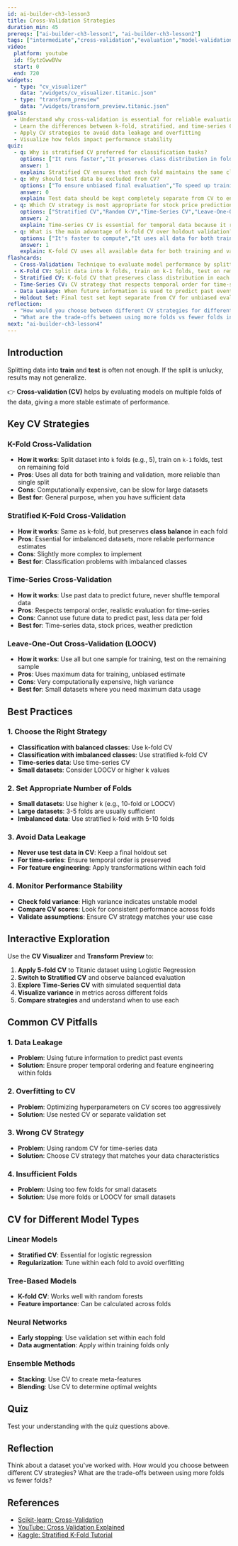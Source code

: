 ```yaml
---
id: ai-builder-ch3-lesson3
title: Cross-Validation Strategies
duration_min: 45
prereqs: ["ai-builder-ch3-lesson1", "ai-builder-ch3-lesson2"]
tags: ["intermediate","cross-validation","evaluation","model-validation"]
video:
  platform: youtube
  id: fSytzGwwBVw
  start: 0
  end: 720
widgets:
  - type: "cv_visualizer"
    data: "/widgets/cv_visualizer.titanic.json"
  - type: "transform_preview"
    data: "/widgets/transform_preview.titanic.json"
goals:
  - Understand why cross-validation is essential for reliable evaluation
  - Learn the differences between k-fold, stratified, and time-series CV
  - Apply CV strategies to avoid data leakage and overfitting
  - Visualize how folds impact performance stability
quiz:
  - q: Why is stratified CV preferred for classification tasks?
    options: ["It runs faster","It preserves class distribution in folds","It uses fewer folds","It requires less memory"]
    answer: 1
    explain: Stratified CV ensures that each fold maintains the same class distribution as the original dataset, which is crucial for reliable evaluation on imbalanced datasets.
  - q: Why should test data be excluded from CV?
    options: ["To ensure unbiased final evaluation","To speed up training","To increase variance in folds","To reduce memory usage"]
    answer: 0
    explain: Test data should be kept completely separate from CV to ensure an unbiased final evaluation. Using test data in CV would lead to overly optimistic performance estimates.
  - q: Which CV strategy is most appropriate for stock price prediction?
    options: ["Stratified CV","Random CV","Time-Series CV","Leave-One-Out CV"]
    answer: 2
    explain: Time-series CV is essential for temporal data because it respects the chronological order and uses past data to predict future values, which is the natural way to evaluate time-series models.
  - q: What is the main advantage of k-fold CV over holdout validation?
    options: ["It's faster to compute","It uses all data for both training and validation","It requires less memory","It's easier to implement"]
    answer: 1
    explain: K-fold CV uses all available data for both training and validation by rotating through different folds, providing more reliable performance estimates than a single train-test split.
flashcards:
  - Cross-Validation: Technique to evaluate model performance by splitting data into multiple folds
  - K-Fold CV: Split data into k folds, train on k-1 folds, test on remaining fold
  - Stratified CV: K-fold CV that preserves class distribution in each fold
  - Time-Series CV: CV strategy that respects temporal order for time-series data
  - Data Leakage: When future information is used to predict past events
  - Holdout Set: Final test set kept separate from CV for unbiased evaluation
reflection:
  - "How would you choose between different CV strategies for different types of data?"
  - "What are the trade-offs between using more folds vs fewer folds in CV?"
next: "ai-builder-ch3-lesson4"
---
```


## Introduction
Splitting data into **train** and **test** is often not enough. If the split is unlucky, results may not generalize.

👉 **Cross-validation (CV)** helps by evaluating models on multiple folds of the data, giving a more stable estimate of performance.

## Key CV Strategies

### K-Fold Cross-Validation
- **How it works**: Split dataset into `k` folds (e.g., 5), train on `k-1` folds, test on remaining fold
- **Pros**: Uses all data for both training and validation, more reliable than single split
- **Cons**: Computationally expensive, can be slow for large datasets
- **Best for**: General purpose, when you have sufficient data

### Stratified K-Fold Cross-Validation
- **How it works**: Same as k-fold, but preserves **class balance** in each fold
- **Pros**: Essential for imbalanced datasets, more reliable performance estimates
- **Cons**: Slightly more complex to implement
- **Best for**: Classification problems with imbalanced classes

### Time-Series Cross-Validation
- **How it works**: Use past data to predict future, never shuffle temporal data
- **Pros**: Respects temporal order, realistic evaluation for time-series
- **Cons**: Cannot use future data to predict past, less data per fold
- **Best for**: Time-series data, stock prices, weather prediction

### Leave-One-Out Cross-Validation (LOOCV)
- **How it works**: Use all but one sample for training, test on the remaining sample
- **Pros**: Uses maximum data for training, unbiased estimate
- **Cons**: Very computationally expensive, high variance
- **Best for**: Small datasets where you need maximum data usage

## Best Practices

### 1. Choose the Right Strategy
- **Classification with balanced classes**: Use k-fold CV
- **Classification with imbalanced classes**: Use stratified k-fold CV
- **Time-series data**: Use time-series CV
- **Small datasets**: Consider LOOCV or higher k values

### 2. Set Appropriate Number of Folds
- **Small datasets**: Use higher k (e.g., 10-fold or LOOCV)
- **Large datasets**: 3-5 folds are usually sufficient
- **Imbalanced data**: Use stratified k-fold with 5-10 folds

### 3. Avoid Data Leakage
- **Never use test data in CV**: Keep a final holdout set
- **For time-series**: Ensure temporal order is preserved
- **For feature engineering**: Apply transformations within each fold

### 4. Monitor Performance Stability
- **Check fold variance**: High variance indicates unstable model
- **Compare CV scores**: Look for consistent performance across folds
- **Validate assumptions**: Ensure CV strategy matches your use case

## Interactive Exploration
Use the **CV Visualizer** and **Transform Preview** to:

1. **Apply 5-fold CV** to Titanic dataset using Logistic Regression
2. **Switch to Stratified CV** and observe balanced evaluation
3. **Explore Time-Series CV** with simulated sequential data
4. **Visualize variance** in metrics across different folds
5. **Compare strategies** and understand when to use each

## Common CV Pitfalls

### 1. Data Leakage
- **Problem**: Using future information to predict past events
- **Solution**: Ensure proper temporal ordering and feature engineering within folds

### 2. Overfitting to CV
- **Problem**: Optimizing hyperparameters on CV scores too aggressively
- **Solution**: Use nested CV or separate validation set

### 3. Wrong CV Strategy
- **Problem**: Using random CV for time-series data
- **Solution**: Choose CV strategy that matches your data characteristics

### 4. Insufficient Folds
- **Problem**: Using too few folds for small datasets
- **Solution**: Use more folds or LOOCV for small datasets

## CV for Different Model Types

### Linear Models
- **Stratified CV**: Essential for logistic regression
- **Regularization**: Tune within each fold to avoid overfitting

### Tree-Based Models
- **K-fold CV**: Works well with random forests
- **Feature importance**: Can be calculated across folds

### Neural Networks
- **Early stopping**: Use validation set within each fold
- **Data augmentation**: Apply within training folds only

### Ensemble Methods
- **Stacking**: Use CV to create meta-features
- **Blending**: Use CV to determine optimal weights

## Quiz
Test your understanding with the quiz questions above.

## Reflection
Think about a dataset you've worked with. How would you choose between different CV strategies? What are the trade-offs between using more folds vs fewer folds?

## References
- [Scikit-learn: Cross-Validation](https://scikit-learn.org/stable/modules/cross_validation.html)
- [YouTube: Cross Validation Explained](https://www.youtube.com/watch?v=fSytzGwwBVw)
- [Kaggle: Stratified K-Fold Tutorial](https://www.kaggle.com/code/janieeee/stratified-kfold-example)